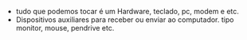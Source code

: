 - tudo que podemos tocar é um Hardware, teclado, pc, modem e etc.
- Dispositivos auxiliares para receber ou enviar ao computador.
  tipo monitor, mouse, pendrive etc.
